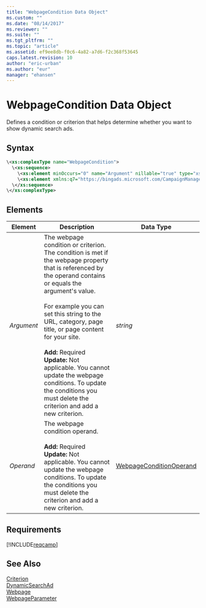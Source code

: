 ```yaml
---
title: "WebpageCondition Data Object"
ms.custom: ""
ms.date: "08/14/2017"
ms.reviewer: ""
ms.suite: ""
ms.tgt_pltfrm: ""
ms.topic: "article"
ms.assetid: ef9ee8db-f0c6-4a82-a7d6-f2c368f53645
caps.latest.revision: 10
author: "eric-urban"
ms.author: "eur"
manager: "ehansen"
---
```

# WebpageCondition Data Object
Defines a condition or criterion that helps determine whether you want to show dynamic search ads.

## Syntax

```xml
\<xs:complexType name="WebpageCondition">
  \<xs:sequence>
    \<xs:element minOccurs="0" name="Argument" nillable="true" type="xs:string"/>
    \<xs:element xmlns:q7="https://bingads.microsoft.com/CampaignManagement/v10" minOccurs="0" name="Operand" type="q7:WebpageConditionOperand"/>
  \</xs:sequence>
\</xs:complexType>
```

## <a name="Elements"></a>Elements

|Element|Description|Data Type|
|-----------|---------------|-------------|
|*Argument*|The webpage condition or criterion. The condition is met if the webpage property that is referenced by the operand contains or equals the argument's value.<br/><br/>For example you can set this string to the URL, category, page title, or page content for your site.<br/><br/>**Add:** Required<br/>**Update:** Not applicable. You cannot update the webpage conditions. To update the conditions you must delete the criterion and add a new criterion.|*string*|
|*Operand*|The webpage condition operand.<br/><br/>**Add:** Required<br/>**Update:** Not applicable. You cannot update the webpage conditions. To update the conditions you must delete the criterion and add a new criterion.|[WebpageConditionOperand](../campaign-api/webpageconditionoperand-value-set.md)|


## Requirements
[!INCLUDE[reqcamp](../campaign-api/includes/reqcamp.md)]
## See Also
[Criterion](../campaign-api/criterion-data-object.md)  
[DynamicSearchAd](../campaign-api/dynamicsearchad-data-object.md)  
[Webpage](../campaign-api/webpage-data-object.md)  
[WebpageParameter](../campaign-api/webpageparameter-data-object.md)  
